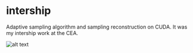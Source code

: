 # intership
Adaptive sampling algorithm and sampling reconstruction on CUDA. It was my intership work at the CEA.

![alt text](https://github.com/[username]/[reponame]/blob/[branch]/image.jpg?raw=true)
